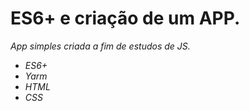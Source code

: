 # ES6+ e criação de um APP. 
<i>App simples criada a fim de estudos de JS. </i>


* <i>  ES6+ </i>
* <i>  Yarm
* <i> HTML
* <i>  CSS

